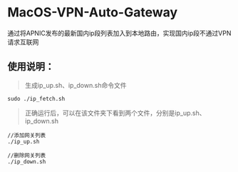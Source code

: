 # MacOS-VPN-Auto-Gateway
通过将APNIC发布的最新国内ip段列表加入到本地路由，实现国内ip段不通过VPN请求互联网


## 使用说明：

> 生成ip_up.sh、ip_down.sh命令文件

    sudo ./ip_fetch.sh


> 正确运行后，可以在该文件夹下看到两个文件，分别是ip_up.sh、ip_down.sh

    //添加网关列表
    ./ip_up.sh
  
    //删除网关列表
    ./ip_down.sh
